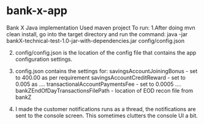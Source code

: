 # bank-x-app
Bank X Java implementation
Used maven project
To run:
1.After doing mvn clean install, go into the target directory and run the command:
java -jar bankX-technical-test-1.0-jar-with-dependencies.jar config/config.json

2. config/config.json is the location of the config file that contains the app configuration settings.

3. config.json contains the settings for:
savingsAccountJoiningBonus - set to 400.00 as per requirement
savingsAccountCreditReward - set to 0.005 as ....
transactionalAccountPaymentsFee - set to 0.0005   ....
bankZEndOfDayTransactionsFilePath - location of EOD recon file from bankZ

4. I made the customer notifications runs as a thread, the notifications are sent to the console screen. This sometimes clutters the console UI a bit.
